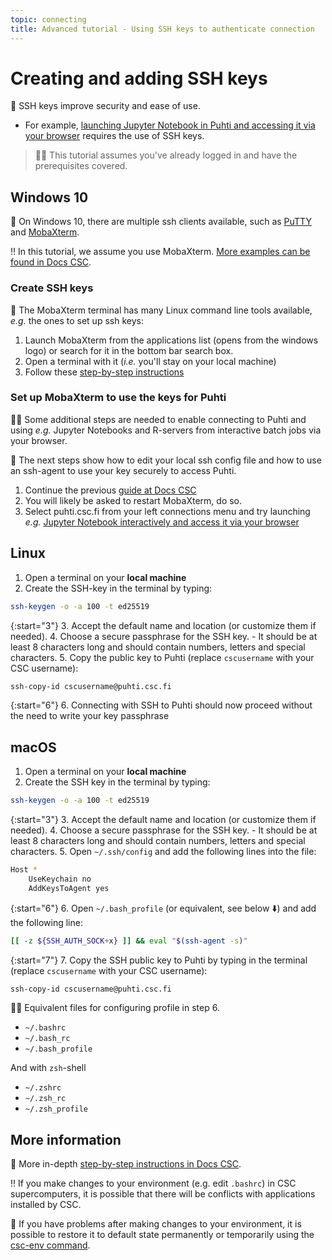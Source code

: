 ```yaml
---
topic: connecting
title: Advanced tutorial - Using SSH keys to authenticate connection
---
```


# Creating and adding SSH keys

💬 SSH keys improve security and ease of use.

- For example, [launching Jupyter Notebook in Puhti and accessing it via your browser](https://docs.csc.fi/support/tutorials/rstudio-or-jupyter-notebooks/) requires the use of SSH keys.

> ☝🏻 This tutorial assumes you've already logged in and have the prerequisites covered.

## Windows 10

💬 On Windows 10, there are multiple ssh clients available, such as [PuTTY](https://www.chiark.greenend.org.uk/~sgtatham/putty/latest.html) and [MobaXterm](https://mobaxterm.mobatek.net/download.html).

‼️ In this tutorial, we assume you use MobaXterm. [More examples can be found in Docs CSC](https://docs.csc.fi/computing/connecting/).

### Create SSH keys

💬 The MobaXterm terminal has many Linux command line tools available, *e.g.* the ones to set up ssh keys:

1. Launch MobaXterm from the applications list (opens from the windows logo) or search for it in the bottom bar search box.
2. Open a terminal with it (*i.e.* you'll stay on your local machine)
3. Follow these [step-by-step instructions](https://docs.csc.fi/computing/connecting/#setting-up-ssh-keys)

### Set up MobaXterm to use the keys for Puhti

☝🏻 Some additional steps are needed to enable connecting to Puhti and using *e.g.* Jupyter Notebooks and R-servers from interactive batch jobs via your browser.

💬 The next steps show how to edit your local ssh config file and how to use an ssh-agent to use your key securely to access Puhti.

1. Continue the previous [guide at Docs CSC](https://docs.csc.fi/computing/connecting/#setting-up-ssh-keys)
2. You will likely be asked to restart MobaXterm, do so.
3. Select puhti.csc.fi from your left connections menu and try launching *e.g.*
[Jupyter Notebook interactively and access it via your browser](https://docs.csc.fi/support/tutorials/rstudio-or-jupyter-notebooks/)

## Linux

1. Open a terminal on your **local machine**
2. Create the SSH-key in the terminal by typing:

```bash
ssh-keygen -o -a 100 -t ed25519
```

{:start="3"}
3. Accept the default name and location (or customize them if needed).
4. Choose a secure passphrase for the SSH key.
    - It should be at least 8 characters long and should contain numbers, letters and special characters.
5. Copy the public key to Puhti (replace `cscusername` with your CSC username):

```bash
ssh-copy-id cscusername@puhti.csc.fi
```

{:start="6"}
6. Connecting with SSH to Puhti should now proceed without the need to write your key passphrase

## macOS

1. Open a terminal on your **local machine**
2. Create the SSH key in the terminal by typing:

```bash
ssh-keygen -o -a 100 -t ed25519
```

{:start="3"}
3. Accept the default name and location (or customize them if needed).
4. Choose a secure passphrase for the SSH key.
    - It should be at least 8 characters long and should contain numbers, letters and special characters.
5. Open `~/.ssh/config` and add the following lines into the file:

```bash
Host *
    UseKeychain no
    AddKeysToAgent yes
```

{:start="6"}
6. Open `~/.bash_profile` (or equivalent, see below ⬇️) and add the following line:

```bash
[[ -z ${SSH_AUTH_SOCK+x} ]] && eval "$(ssh-agent -s)"
```

{:start="7"}
7. Copy the SSH public key to Puhti by typing in the terminal (replace `cscusername` with your CSC username):

```bash
ssh-copy-id cscusername@puhti.csc.fi
```

☝🏻 Equivalent files for configuring profile in step 6.

- `~/.bashrc`
- `~/.bash_rc`
- `~/.bash_profile`

And with `zsh`-shell

- `~/.zshrc`
- `~/.zsh_rc`
- `~/.zsh_profile`

## More information

💭 More in-depth [step-by-step instructions in Docs CSC](https://docs.csc.fi/computing/connecting/#setting-up-ssh-keys).

‼️ If you make changes to your environment (e.g. edit `.bashrc`) in CSC supercomputers, it is possible that there will be conflicts with applications installed by CSC.

💭 If you have problems after making changes to your environment, it is possible to restore it to default state permanently or temporarily using the [csc-env command](https://docs.csc.fi/support/tutorials/using_csc_env/).
